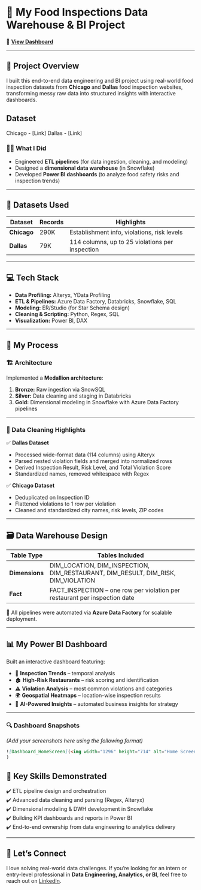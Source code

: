 # 🚀 My Food Inspections Data Warehouse & BI Project

🔗 **[View Dashboard](https://app.powerbi.com/groups/me/reports/2b0f49c5-e2d0-4b6c-afe1-128b4303dc6f/7638e95db92838a5585c?experience=power-bi)**

---

## 📝 Project Overview

I built this end-to-end data engineering and BI project using real-world food inspection datasets from **Chicago** and **Dallas** food inspection websites, transforming messy raw data into structured insights with interactive dashboards.

## Dataset

Chicago - [Link]
Dallas - [Link]

### 👨‍💻 What I Did

- Engineered **ETL pipelines** (for data ingestion, cleaning, and modeling)  
- Designed a **dimensional data warehouse** (in Snowflake)  
- Developed **Power BI dashboards** (to analyze food safety risks and inspection trends)

---

## 📂 Datasets Used

| Dataset         | Records  | Highlights                                          |
|-----------------|----------|-----------------------------------------------------|
| **Chicago**     | 290K     | Establishment info, violations, risk levels         |
| **Dallas**      | 79K      | 114 columns, up to 25 violations per inspection     |

---

## 💻 Tech Stack

- **Data Profiling:** Alteryx, YData Profiling
- **ETL & Pipelines:** Azure Data Factory, Databricks, Snowflake, SQL  
- **Modeling:** ER/Studio (for Star Schema design)
- **Cleaning & Scripting:** Python, Regex, SQL  
- **Visualization:** Power BI, DAX

---

## 🔧 My Process

### 🏗️ Architecture

Implemented a **Medallion architecture**:

1. **Bronze:** Raw ingestion via SnowSQL  
2. **Silver:** Data cleaning and staging in Databricks  
3. **Gold:** Dimensional modeling in Snowflake with Azure Data Factory pipelines

---

### 🧹 Data Cleaning Highlights

✅ **Dallas Dataset**  
- Processed wide-format data (114 columns) using Alteryx  
- Parsed nested violation fields and merged into normalized rows  
- Derived Inspection Result, Risk Level, and Total Violation Score  
- Standardized names, removed whitespace with Regex  

✅ **Chicago Dataset**  
- Deduplicated on Inspection ID  
- Flattened violations to 1 row per violation  
- Cleaned and standardized city names, risk levels, ZIP codes

---

## 🗃️ Data Warehouse Design

| Table Type  | Tables Included |
|-------------|-----------------|
| **Dimensions** | DIM_LOCATION, DIM_INSPECTION, DIM_RESTAURANT, DIM_RESULT, DIM_RISK, DIM_VIOLATION |
| **Fact**   | FACT_INSPECTION – one row per violation per restaurant per inspection date |

📌 All pipelines were automated via **Azure Data Factory** for scalable deployment.

---

## 📊 My Power BI Dashboard

Built an interactive dashboard featuring:

- 📆 **Inspection Trends** – temporal analysis  
- 🏚️ **High-Risk Restaurants** – risk scoring and identification  
- ⚠️ **Violation Analysis** – most common violations and categories  
- 🌍 **Geospatial Heatmaps** – location-wise inspection results  
- 🤖 **AI-Powered Insights** – automated business insights for strategy

---

### 🔍 Dashboard Snapshots

*(Add your screenshots here using the following format)*

```markdown
![Dashboard_HomeScreen](<img width="1296" height="714" alt="Home Screen - Chicago_Dallas_Visualizations - Power BI" src="https://github.com/user-attachments/assets/f15bc273-af68-4558-beb5-ab86c5c31a13" />
)
```

## 🎯 Key Skills Demonstrated

✔️ ETL pipeline design and orchestration  
✔️ Advanced data cleaning and parsing (Regex, Alteryx)  
✔️ Dimensional modeling & DWH development in Snowflake  
✔️ Building KPI dashboards and reports in Power BI  
✔️ End-to-end ownership from data engineering to analytics delivery

---

## 🤝 Let’s Connect

I love solving real-world data challenges. If you’re looking for an intern or entry-level professional in **Data Engineering, Analytics, or BI**, feel free to reach out on [LinkedIn]().
